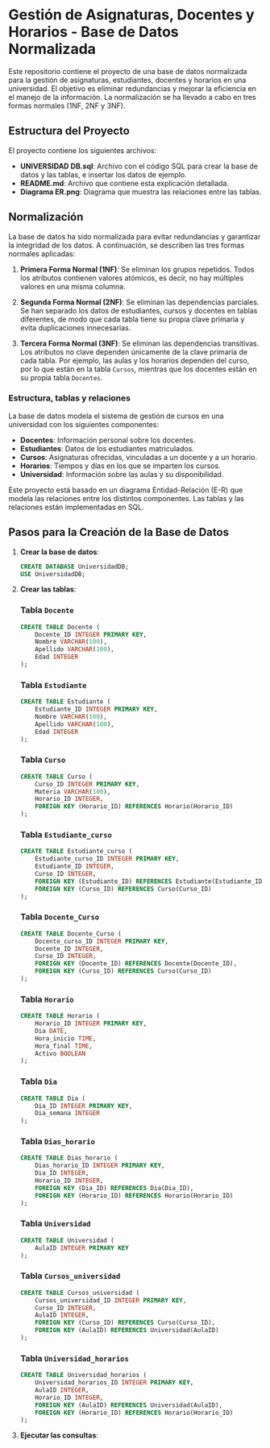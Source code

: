 # Gestión de Asignaturas, Docentes y Horarios - Base de Datos Normalizada

Este repositorio contiene el proyecto de una base de datos normalizada para la gestión de asignaturas, estudiantes, docentes y horarios en una universidad. El objetivo es eliminar redundancias y mejorar la eficiencia en el manejo de la información. La normalización se ha llevado a cabo en tres formas normales (1NF, 2NF y 3NF).

## Estructura del Proyecto

El proyecto contiene los siguientes archivos:

- **UNIVERSIDAD DB.sql**: Archivo con el código SQL para crear la base de datos y las tablas, e insertar los datos de ejemplo.
- **README.md**: Archivo que contiene esta explicación detallada.
- **Diagrama ER.png**: Diagrama que muestra las relaciones entre las tablas.

## Normalización

La base de datos ha sido normalizada para evitar redundancias y garantizar la integridad de los datos. A continuación, se describen las tres formas normales aplicadas:

1. **Primera Forma Normal (1NF)**:
   Se eliminan los grupos repetidos. Todos los atributos contienen valores atómicos, es decir, no hay múltiples valores en una misma columna.

2. **Segunda Forma Normal (2NF)**:
   Se eliminan las dependencias parciales. Se han separado los datos de estudiantes, cursos y docentes en tablas diferentes, de modo que cada tabla tiene su propia clave primaria y evita duplicaciones innecesarias.

3. **Tercera Forma Normal (3NF)**:
   Se eliminan las dependencias transitivas. Los atributos no clave dependen únicamente de la clave primaria de cada tabla. Por ejemplo, las aulas y los horarios dependen del curso, por lo que están en la tabla `Cursos`, mientras que los docentes están en su propia tabla `Docentes`.

### Estructura, tablas y relaciones

La base de datos modela el sistema de gestión de cursos en una universidad con los siguientes componentes:

- **Docentes**: Información personal sobre los docentes.
- **Estudiantes**: Datos de los estudiantes matriculados.
- **Cursos**: Asignaturas ofrecidas, vinculadas a un docente y a un horario.
- **Horarios**: Tiempos y días en los que se imparten los cursos.
- **Universidad**: Información sobre las aulas y su disponibilidad.

Este proyecto está basado en un diagrama Entidad-Relación (E-R) que modela las relaciones entre los distintos componentes. Las tablas y las relaciones están implementadas en SQL.

## Pasos para la Creación de la Base de Datos

1. **Crear la base de datos**:

   ```sql
   CREATE DATABASE UniversidadDB;
   USE UniversidadDB;
   ```

2. **Crear las tablas**:

   ### Tabla `Docente`
   ```sql
   CREATE TABLE Docente (
       Docente_ID INTEGER PRIMARY KEY,
       Nombre VARCHAR(100),
       Apellido VARCHAR(100),
       Edad INTEGER
   );
   ```

   ### Tabla `Estudiante`
   ```sql
   CREATE TABLE Estudiante (
       Estudiante_ID INTEGER PRIMARY KEY,
       Nombre VARCHAR(100),
       Apellido VARCHAR(100),
       Edad INTEGER
   );
   ```

   ### Tabla `Curso`
   ```sql
   CREATE TABLE Curso (
       Curso_ID INTEGER PRIMARY KEY,
       Materia VARCHAR(100),
       Horario_ID INTEGER,
       FOREIGN KEY (Horario_ID) REFERENCES Horario(Horario_ID)
   );
   ```

   ### Tabla `Estudiante_curso`
   ```sql
   CREATE TABLE Estudiante_curso (
       Estudiante_curso_ID INTEGER PRIMARY KEY,
       Estudiante_ID INTEGER,
       Curso_ID INTEGER,
       FOREIGN KEY (Estudiante_ID) REFERENCES Estudiante(Estudiante_ID),
       FOREIGN KEY (Curso_ID) REFERENCES Curso(Curso_ID)
   );
   ```

   ### Tabla `Docente_Curso`
   ```sql
   CREATE TABLE Docente_Curso (
       Docente_curso_ID INTEGER PRIMARY KEY,
       Docente_ID INTEGER,
       Curso_ID INTEGER,
       FOREIGN KEY (Docente_ID) REFERENCES Docente(Docente_ID),
       FOREIGN KEY (Curso_ID) REFERENCES Curso(Curso_ID)
   );
   ```

   ### Tabla `Horario`
   ```sql
   CREATE TABLE Horario (
       Horario_ID INTEGER PRIMARY KEY,
       Dia DATE,
       Hora_inicio TIME,
       Hora_final TIME,
       Activo BOOLEAN
   );
   ```

   ### Tabla `Dia`
   ```sql
   CREATE TABLE Dia (
       Dia_ID INTEGER PRIMARY KEY,
       Dia_semana INTEGER
   );
   ```

   ### Tabla `Dias_horario`
   ```sql
   CREATE TABLE Dias_horario (
       Dias_horario_ID INTEGER PRIMARY KEY,
       Dia_ID INTEGER,
       Horario_ID INTEGER,
       FOREIGN KEY (Dia_ID) REFERENCES Dia(Dia_ID),
       FOREIGN KEY (Horario_ID) REFERENCES Horario(Horario_ID)
   );
   ```

   ### Tabla `Universidad`
   ```sql
   CREATE TABLE Universidad (
       AulaID INTEGER PRIMARY KEY
   );
   ```

   ### Tabla `Cursos_universidad`
   ```sql
   CREATE TABLE Cursos_universidad (
       Cursos_universidad_ID INTEGER PRIMARY KEY,
       Curso_ID INTEGER,
       AulaID INTEGER,
       FOREIGN KEY (Curso_ID) REFERENCES Curso(Curso_ID),
       FOREIGN KEY (AulaID) REFERENCES Universidad(AulaID)
   );
   ```

   ### Tabla `Universidad_horarios`
   ```sql
   CREATE TABLE Universidad_horarios (
       Universidad_horarios_ID INTEGER PRIMARY KEY,
       AulaID INTEGER,
       Horario_ID INTEGER,
       FOREIGN KEY (AulaID) REFERENCES Universidad(AulaID),
       FOREIGN KEY (Horario_ID) REFERENCES Horario(Horario_ID)
   );
   ```

3. **Ejecutar las consultas**:
